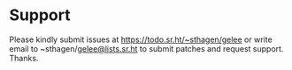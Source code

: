# Support

Please kindly submit issues at https://todo.sr.ht/~sthagen/gelee or write email to ~sthagen/gelee@lists.sr.ht to submit patches and request support. Thanks.
